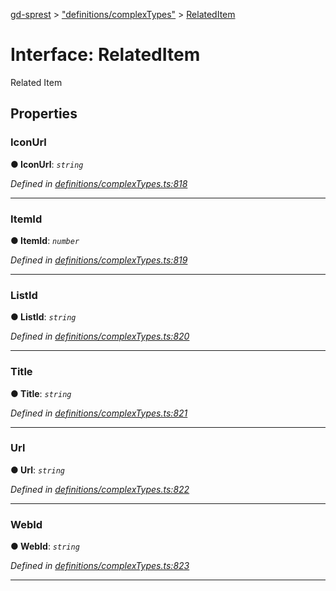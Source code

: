 [gd-sprest](../README.md) > ["definitions/complexTypes"](../modules/_definitions_complextypes_.md) > [RelatedItem](../interfaces/_definitions_complextypes_.relateditem.md)



# Interface: RelatedItem


Related Item


## Properties
<a id="iconurl"></a>

###  IconUrl

**●  IconUrl**:  *`string`* 

*Defined in [definitions/complexTypes.ts:818](https://github.com/gunjandatta/sprest/blob/3de79f1/src/definitions/complexTypes.ts#L818)*





___

<a id="itemid"></a>

###  ItemId

**●  ItemId**:  *`number`* 

*Defined in [definitions/complexTypes.ts:819](https://github.com/gunjandatta/sprest/blob/3de79f1/src/definitions/complexTypes.ts#L819)*





___

<a id="listid"></a>

###  ListId

**●  ListId**:  *`string`* 

*Defined in [definitions/complexTypes.ts:820](https://github.com/gunjandatta/sprest/blob/3de79f1/src/definitions/complexTypes.ts#L820)*





___

<a id="title"></a>

###  Title

**●  Title**:  *`string`* 

*Defined in [definitions/complexTypes.ts:821](https://github.com/gunjandatta/sprest/blob/3de79f1/src/definitions/complexTypes.ts#L821)*





___

<a id="url"></a>

###  Url

**●  Url**:  *`string`* 

*Defined in [definitions/complexTypes.ts:822](https://github.com/gunjandatta/sprest/blob/3de79f1/src/definitions/complexTypes.ts#L822)*





___

<a id="webid"></a>

###  WebId

**●  WebId**:  *`string`* 

*Defined in [definitions/complexTypes.ts:823](https://github.com/gunjandatta/sprest/blob/3de79f1/src/definitions/complexTypes.ts#L823)*





___


